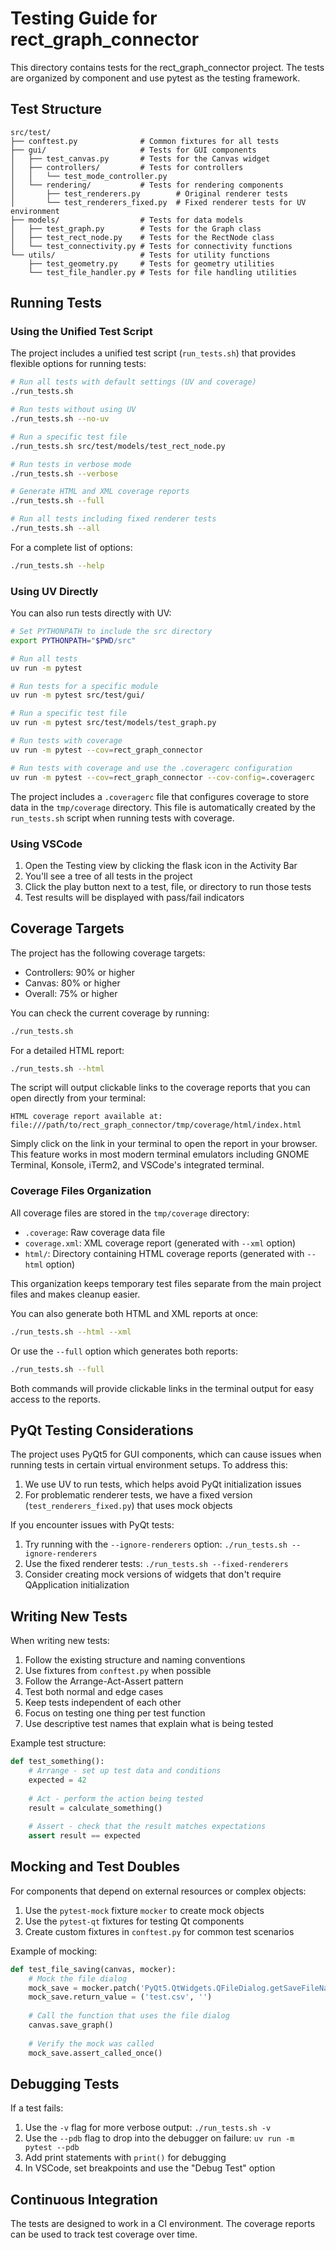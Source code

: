 # Testing Guide for rect_graph_connector

This directory contains tests for the rect_graph_connector project. The tests are organized by component and use pytest as the testing framework.

## Test Structure

```
src/test/
├── conftest.py              # Common fixtures for all tests
├── gui/                     # Tests for GUI components
│   ├── test_canvas.py       # Tests for the Canvas widget
│   ├── controllers/         # Tests for controllers
│   │   └── test_mode_controller.py
│   └── rendering/           # Tests for rendering components
│       ├── test_renderers.py        # Original renderer tests
│       └── test_renderers_fixed.py  # Fixed renderer tests for UV environment
├── models/                  # Tests for data models
│   ├── test_graph.py        # Tests for the Graph class
│   ├── test_rect_node.py    # Tests for the RectNode class
│   └── test_connectivity.py # Tests for connectivity functions
└── utils/                   # Tests for utility functions
    ├── test_geometry.py     # Tests for geometry utilities
    └── test_file_handler.py # Tests for file handling utilities
```

## Running Tests

### Using the Unified Test Script

The project includes a unified test script (`run_tests.sh`) that provides flexible options for running tests:

```bash
# Run all tests with default settings (UV and coverage)
./run_tests.sh

# Run tests without using UV
./run_tests.sh --no-uv

# Run a specific test file
./run_tests.sh src/test/models/test_rect_node.py

# Run tests in verbose mode
./run_tests.sh --verbose

# Generate HTML and XML coverage reports
./run_tests.sh --full

# Run all tests including fixed renderer tests
./run_tests.sh --all
```

For a complete list of options:
```bash
./run_tests.sh --help
```

### Using UV Directly

You can also run tests directly with UV:

```bash
# Set PYTHONPATH to include the src directory
export PYTHONPATH="$PWD/src"

# Run all tests
uv run -m pytest

# Run tests for a specific module
uv run -m pytest src/test/gui/

# Run a specific test file
uv run -m pytest src/test/models/test_graph.py

# Run tests with coverage
uv run -m pytest --cov=rect_graph_connector

# Run tests with coverage and use the .coveragerc configuration
uv run -m pytest --cov=rect_graph_connector --cov-config=.coveragerc
```

The project includes a `.coveragerc` file that configures coverage to store data in the `tmp/coverage` directory. This file is automatically created by the `run_tests.sh` script when running tests with coverage.

### Using VSCode

1. Open the Testing view by clicking the flask icon in the Activity Bar
2. You'll see a tree of all tests in the project
3. Click the play button next to a test, file, or directory to run those tests
4. Test results will be displayed with pass/fail indicators

## Coverage Targets

The project has the following coverage targets:

- Controllers: 90% or higher
- Canvas: 80% or higher
- Overall: 75% or higher

You can check the current coverage by running:

```bash
./run_tests.sh
```

For a detailed HTML report:

```bash
./run_tests.sh --html
```

The script will output clickable links to the coverage reports that you can open directly from your terminal:
```
HTML coverage report available at: file:///path/to/rect_graph_connector/tmp/coverage/html/index.html
```

Simply click on the link in your terminal to open the report in your browser. This feature works in most modern terminal emulators including GNOME Terminal, Konsole, iTerm2, and VSCode's integrated terminal.

### Coverage Files Organization

All coverage files are stored in the `tmp/coverage` directory:

- `.coverage`: Raw coverage data file
- `coverage.xml`: XML coverage report (generated with `--xml` option)
- `html/`: Directory containing HTML coverage reports (generated with `--html` option)

This organization keeps temporary test files separate from the main project files and makes cleanup easier.

You can also generate both HTML and XML reports at once:

```bash
./run_tests.sh --html --xml
```

Or use the `--full` option which generates both reports:

```bash
./run_tests.sh --full
```

Both commands will provide clickable links in the terminal output for easy access to the reports.

## PyQt Testing Considerations

The project uses PyQt5 for GUI components, which can cause issues when running tests in certain virtual environment setups. To address this:

1. We use UV to run tests, which helps avoid PyQt initialization issues
2. For problematic renderer tests, we have a fixed version (`test_renderers_fixed.py`) that uses mock objects

If you encounter issues with PyQt tests:
1. Try running with the `--ignore-renderers` option: `./run_tests.sh --ignore-renderers`
2. Use the fixed renderer tests: `./run_tests.sh --fixed-renderers`
3. Consider creating mock versions of widgets that don't require QApplication initialization

## Writing New Tests

When writing new tests:

1. Follow the existing structure and naming conventions
2. Use fixtures from `conftest.py` when possible
3. Follow the Arrange-Act-Assert pattern
4. Test both normal and edge cases
5. Keep tests independent of each other
6. Focus on testing one thing per test function
7. Use descriptive test names that explain what is being tested

Example test structure:

```python
def test_something():
    # Arrange - set up test data and conditions
    expected = 42
    
    # Act - perform the action being tested
    result = calculate_something()
    
    # Assert - check that the result matches expectations
    assert result == expected
```

## Mocking and Test Doubles

For components that depend on external resources or complex objects:

1. Use the `pytest-mock` fixture `mocker` to create mock objects
2. Use the `pytest-qt` fixtures for testing Qt components
3. Create custom fixtures in `conftest.py` for common test scenarios

Example of mocking:

```python
def test_file_saving(canvas, mocker):
    # Mock the file dialog
    mock_save = mocker.patch('PyQt5.QtWidgets.QFileDialog.getSaveFileName')
    mock_save.return_value = ('test.csv', '')
    
    # Call the function that uses the file dialog
    canvas.save_graph()
    
    # Verify the mock was called
    mock_save.assert_called_once()
```

## Debugging Tests

If a test fails:

1. Use the `-v` flag for more verbose output: `./run_tests.sh -v`
2. Use the `--pdb` flag to drop into the debugger on failure: `uv run -m pytest --pdb`
3. Add print statements with `print()` for debugging
4. In VSCode, set breakpoints and use the "Debug Test" option

## Continuous Integration

The tests are designed to work in a CI environment. The coverage reports can be used to track test coverage over time.